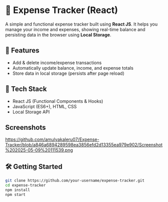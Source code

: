 # 💸 Expense Tracker (React)

A simple and functional expense tracker built using **React JS**. It helps you manage your income and expenses, showing real-time balance and persisting data in the browser using **Local Storage**.

## 🚀 Features
- Add & delete income/expense transactions
- Automatically update balance, income, and expense totals
- Store data in local storage (persists after page reload)

## 🧠 Tech Stack
- React JS (Functional Components & Hooks)
- JavaScript (ES6+), HTML, CSS
- Local Storage API

## Screenshots

https://github.com/amulyakaleru07/Expense-Tracker/blob/a846a6894289598ea3856efd2d13355ea979e902/Screenshot%202025-05-09%20111539.png

## 🛠️ Getting Started

```bash
git clone https://github.com/your-username/expense-tracker.git
cd expense-tracker
npm install
npm start

